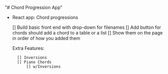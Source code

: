 "# Chord Progression App"

- React app: Chord progressions

    [] Build basic front end with drop-down for filenames
    [] Add button for chords should add a chord to a table or a list
    [] Show them on the page in order of how you added them

    Extra Features:

        [] Inversions
        [] Piano Chords
            [] w/Inversions